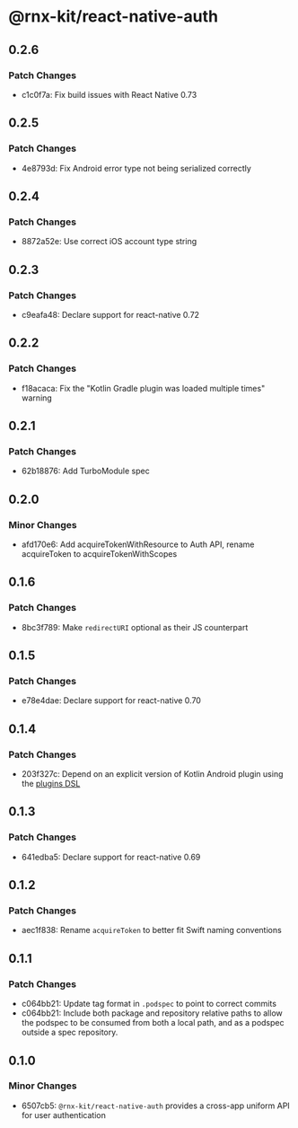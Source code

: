 # @rnx-kit/react-native-auth

## 0.2.6

### Patch Changes

- c1c0f7a: Fix build issues with React Native 0.73

## 0.2.5

### Patch Changes

- 4e8793d: Fix Android error type not being serialized correctly

## 0.2.4

### Patch Changes

- 8872a52e: Use correct iOS account type string

## 0.2.3

### Patch Changes

- c9eafa48: Declare support for react-native 0.72

## 0.2.2

### Patch Changes

- f18acaca: Fix the "Kotlin Gradle plugin was loaded multiple times" warning

## 0.2.1

### Patch Changes

- 62b18876: Add TurboModule spec

## 0.2.0

### Minor Changes

- afd170e6: Add acquireTokenWithResource to Auth API, rename acquireToken to acquireTokenWithScopes

## 0.1.6

### Patch Changes

- 8bc3f789: Make `redirectURI` optional as their JS counterpart

## 0.1.5

### Patch Changes

- e78e4dae: Declare support for react-native 0.70

## 0.1.4

### Patch Changes

- 203f327c: Depend on an explicit version of Kotlin Android plugin using the [plugins DSL](https://docs.gradle.org/current/userguide/plugins.html#sec:plugins_block)

## 0.1.3

### Patch Changes

- 641edba5: Declare support for react-native 0.69

## 0.1.2

### Patch Changes

- aec1f838: Rename `acquireToken` to better fit Swift naming conventions

## 0.1.1

### Patch Changes

- c064bb21: Update tag format in `.podspec` to point to correct commits
- c064bb21: Include both package and repository relative paths to allow the podspec to be consumed from both a local path, and as a podspec outside a spec repository.

## 0.1.0

### Minor Changes

- 6507cb5: `@rnx-kit/react-native-auth` provides a cross-app uniform API for user authentication

